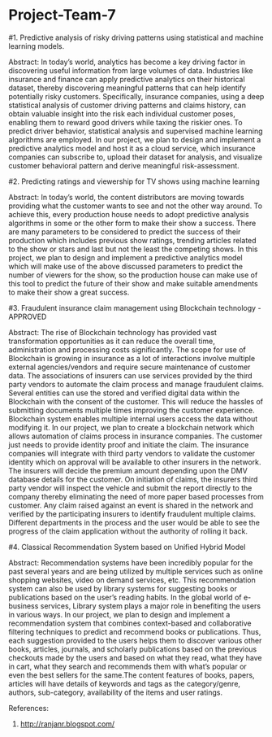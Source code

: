 # Project-Team-7


#1. Predictive analysis of risky driving patterns using statistical and machine learning models.

Abstract:
In today’s world, analytics has become a key driving factor in discovering useful information from large volumes of data. Industries like insurance and finance can apply predictive analytics on their historical dataset, thereby discovering meaningful patterns that can help identify potentially risky customers. Specifically, insurance companies, using a deep statistical analysis of customer driving patterns and claims history, can obtain valuable insight into the risk each individual customer poses, enabling them to reward good drivers while taxing the riskier ones. To predict driver behavior, statistical analysis and supervised machine learning algorithms are employed.
In our project, we plan to design and implement a predictive analytics model and host it as a cloud service, which insurance companies can subscribe to, upload their dataset for analysis, and visualize customer behavioral pattern and derive meaningful risk-assessment.




#2. Predicting ratings and viewership for TV shows using machine learning

Abstract:
In today’s world, the content distributors are moving towards providing what the customer wants to see and not the other way around. To achieve this, every production house needs to adopt predictive analysis algorithms in some or the other form to make their show a success. There are many parameters to be considered to predict the success of their production which includes previous show ratings, trending articles related to the show or stars and last but not the least the competing shows.
In this project, we plan to design and implement a predictive analytics model which will make use of the above discussed parameters to predict the number of viewers for the show, so the production house can make use of this tool to predict the future of their show and make suitable amendments to make their show a great success.




#3. Fraudulent insurance claim management using Blockchain technology - APPROVED

Abstract:
The rise of Blockchain technology has provided vast transformation opportunities as it can reduce the overall time, administration and processing costs significantly. The scope for use of Blockchain is growing in insurance as a lot of interactions involve multiple external agencies/vendors and require secure maintenance of customer data. The associations of insurers can use services provided by the third party vendors to  automate the claim process and manage fraudulent claims. Several entities can use the stored and verified digital data within the Blockchain with the consent of the customer. This will reduce the hassles of submitting documents multiple times improving the customer experience. Blockchain system enables multiple internal users access the data without modifying it.
In our project, we plan to create a blockchain network which allows automation of claims process in insurance companies. The customer just needs to provide identity proof and initiate the claim. The insurance companies will integrate with third party vendors to validate the customer identity which on approval will be available to other insurers in the network. The insurers will decide the premium amount depending upon the DMV database details for the customer. On initiation of claims, the insurers third party vendor will inspect the vehicle and submit the report directly to the company thereby eliminating the need of more paper based processes from customer. Any claim raised against an event is shared in the network and verified by the participating insurers to identify fraudulent multiple claims. Different departments in the process and the user would be able to see the progress of the claim application without the authority of rolling it back.





#4. Classical Recommendation System based on Unified Hybrid Model
 
Abstract:
Recommendation systems have been incredibly popular for the past several years and are being utilized by multiple services such as online shopping websites, video on demand services, etc. This recommendation system can also be used by library systems for suggesting books or publications based on the user’s reading habits. In the global world of e-business services, Library system plays a major role in benefiting the users in various ways.
In our project, we plan to design and implement a recommendation system that combines context-based and collaborative filtering techniques to predict and recommend books or publications. Thus, each suggestion provided to the users helps them to discover various other books, articles, journals, and scholarly publications based on the previous checkouts made by the users and based on what they read, what they have in cart, what they search and recommends them with what’s popular or even the best sellers for the same.The content features of books, papers, articles will have details of keywords and tags as the category/genre, authors, sub-category, availability of the items and user ratings. 


References:
1. http://ranjanr.blogspot.com/
